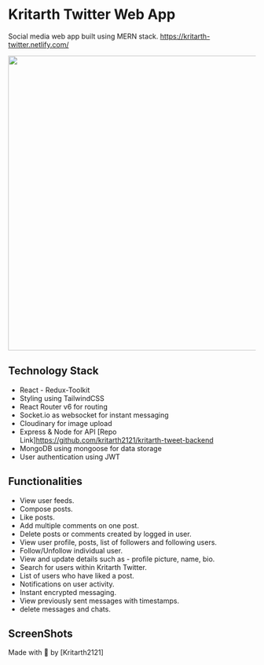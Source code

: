 # Kritarth Twitter Web App 

Social media web app built using MERN stack. https://kritarth-twitter.netlify.com/

<img src="https://user-images.githubusercontent.com/40515852/147809882-ac6096fe-a37e-4a21-a960-76c905a1f361.jpg" width=600px />

## Technology Stack

-   React - Redux-Toolkit
-   Styling using TailwindCSS
-   React Router v6 for routing
-   Socket.io as websocket for instant messaging
-   Cloudinary for image upload
-   Express & Node for API [Repo Link]https://github.com/kritarth2121/kritarth-tweet-backend
-   MongoDB using mongoose for data storage
-   User authentication using JWT

## Functionalities

-   View user feeds.
-   Compose posts.
-   Like posts.
-   Add multiple comments on one post.
-   Delete posts or comments created by logged in user.
-   View user profile, posts, list of followers and following users.
-   Follow/Unfollow individual user.
-   View and update details such as - profile picture, name, bio.
-   Search for users within Kritarth Twitter.
-   List of users who have liked a post.
-   Notifications on user activity.
-   Instant encrypted messaging.
-   View previously sent messages with timestamps.
-   delete messages and chats.

## ScreenShots

Made with 💛 by [Kritarth2121]
